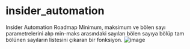 # insider_automation
Insider Automation Roadmap
Minimum, maksimum ve bölen sayı parametrelerini alıp min-maks arasındaki sayıları bölen sayıya bölüp tam bölünen sayıların listesini çıkaran bir fonksiyon.
![image](https://user-images.githubusercontent.com/71087556/185747962-5834c224-cc51-4c16-990d-f184ae6558fb.png)
